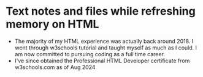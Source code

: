 # Text notes and files while refreshing memory on HTML

- The majority of my HTML experience was actually back around 2018. I went through w3schools tutorial and taught myself as much as I could. I am now committed to pursuing coding as a full time career.
- I've since obtained the Professional HTML Developer certificate from w3schools.com as of Aug 2024
